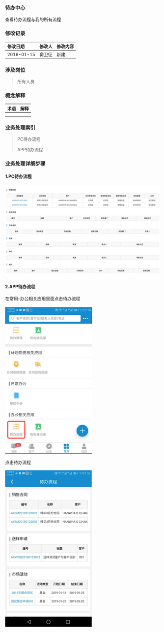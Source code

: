 ### 待办中心

查看待办流程与我的所有流程

### 修改记录

| 修改日期 | 修改人 | 修改内容 |
| :--- | :--- | :--- |
| 2019-01-15 | 窦卫征 | 新建 |

### 涉及岗位

> 所有人员

### 概念解释

| 术语 | 解释 |
| :--- | :--- |
|  |  |
|  |  |

### 业务处理索引

> PC待办流程
>
> APP待办流程

### 业务处理详细步骤

#### 1.PC待办流程

![](/assets/appdblc1457.png)

#### 2.APP待办流程

在常用-办公相关应用里面点击待办流程

![](/assets/pcdxgyyss1500.png)

点击待办流程



![](/assets/dblc1500.png)



